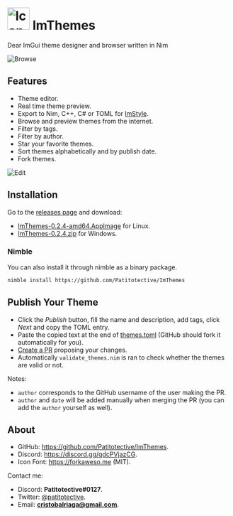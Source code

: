 # <img title="Icon" width=50 height=50 src="https://github.com/Patitotective/ImThemes/blob/main/assets/icon.png"></img> ImThemes
Dear ImGui theme designer and browser written in Nim

![Browse](https://user-images.githubusercontent.com/79225325/173915188-d17f8246-9ded-4188-a6fc-b8ebce811f07.png)

## Features
- Theme editor.
- Real time theme preview.
- Export to Nim, C++, C# or TOML for [ImStyle](https://github.com/Patitotective/ImStyle).
- Browse and preview themes from the internet.
- Filter by tags.
- Filter by author.
- Star your favorite themes.
- Sort themes alphabetically and by publish date.
- Fork themes.

![Edit](https://user-images.githubusercontent.com/79225325/173915196-7f493bb9-4aa6-4929-8e81-1037ccd8f3aa.png)

## Installation
Go to the [releases page](https://github.com/Patitotective/ImThemes/releases/latest) and download:
- [ImThemes-0.2.4-amd64.AppImage](https://github.com/Patitotective/ImThemes/releases/latest/download/ImThemes-0.2.3-amd64.AppImage) for Linux.
- [ImThemes-0.2.4.zip](https://github.com/Patitotective/ImThemes/releases/latest/download/ImThemes-0.2.3.zip) for Windows.

### Nimble
You can also install it through nimble as a binary package.
```sh
nimble install https://github.com/Patitotective/ImThemes
```

## Publish Your Theme
- Click the _Publish_ button, fill the name and description, add tags, click _Next_ and copy the TOML entry.  
- Paste the copied text at the end of [themes.toml](https://github.com/Patitotective/ImThemes/edit/main/themes.toml) (GitHub should fork it automatically for you).
- [Create a PR](https://github.com/Patitotective/ImThemes/compare/main..main?quick_pull=1&title=[Theme]+My+Theme&labels=theme) proposing your changes.
- Automatically `validate_themes.nim` is ran to check whether the themes are valid or not. 

Notes:
- `author` corresponds to the GitHub username of the user making the PR.
- `author` and `date` will be added manually when merging the PR (you can add the `author` yourself as well).

## About
- GitHub: https://github.com/Patitotective/ImThemes.
- Discord: https://discord.gg/gdcPVjazCG.
- Icon Font: https://forkaweso.me (MIT).

Contact me:
- Discord: **Patitotective#0127**.
- Twitter: [@patitotective](https://twitter.com/patitotective).
- Email: **cristobalriaga@gmail.com**.
